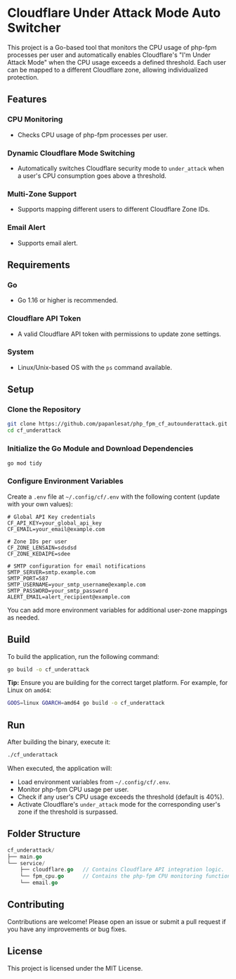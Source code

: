 # Cloudflare Under Attack Mode Auto Switcher

This project is a Go-based tool that monitors the CPU usage of php-fpm processes per user and automatically enables Cloudflare's "I'm Under Attack Mode" when the CPU usage exceeds a defined threshold. Each user can be mapped to a different Cloudflare zone, allowing individualized protection.

## Features

### CPU Monitoring
- Checks CPU usage of php-fpm processes per user.

### Dynamic Cloudflare Mode Switching
- Automatically switches Cloudflare security mode to `under_attack` when a user's CPU consumption goes above a threshold.

### Multi-Zone Support
- Supports mapping different users to different Cloudflare Zone IDs.

### Email Alert
- Supports email alert.

## Requirements

### Go
- Go 1.16 or higher is recommended.

### Cloudflare API Token
- A valid Cloudflare API token with permissions to update zone settings.

### System
- Linux/Unix-based OS with the `ps` command available.

## Setup

### Clone the Repository

```bash
git clone https://github.com/papanlesat/php_fpm_cf_autounderattack.git cf_underattack
cd cf_underattack
```

### Initialize the Go Module and Download Dependencies

```bash
go mod tidy
```

### Configure Environment Variables

Create a `.env` file at `~/.config/cf/.env` with the following content (update with your own values):

```dotenv
# Global API Key credentials
CF_API_KEY=your_global_api_key
CF_EMAIL=your_email@example.com

# Zone IDs per user
CF_ZONE_LENSAIN=sdsdsd
CF_ZONE_KEDAIPE=sdee

# SMTP configuration for email notifications
SMTP_SERVER=smtp.example.com
SMTP_PORT=587
SMTP_USERNAME=your_smtp_username@example.com
SMTP_PASSWORD=your_smtp_password
ALERT_EMAIL=alert_recipient@example.com

```

You can add more environment variables for additional user-zone mappings as needed.

## Build

To build the application, run the following command:

```bash
go build -o cf_underattack
```

**Tip:** Ensure you are building for the correct target platform. For example, for Linux on `amd64`:

```bash
GOOS=linux GOARCH=amd64 go build -o cf_underattack
```

## Run

After building the binary, execute it:

```bash
./cf_underattack
```

When executed, the application will:
- Load environment variables from `~/.config/cf/.env`.
- Monitor php-fpm CPU usage per user.
- Check if any user's CPU usage exceeds the threshold (default is 40%).
- Activate Cloudflare's `under_attack` mode for the corresponding user's zone if the threshold is surpassed.

## Folder Structure

```go
cf_underattack/
├── main.go
└── service/
    ├── cloudflare.go   // Contains Cloudflare API integration logic.
    └── fpm_cpu.go      // Contains the php-fpm CPU monitoring functionality.
    └── email.go
```

## Contributing

Contributions are welcome! Please open an issue or submit a pull request if you have any improvements or bug fixes.

## License

This project is licensed under the MIT License.
